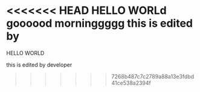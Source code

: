 <<<<<<< HEAD
HELLO WORLd
goooood morninggggg
this is edited by
=======
HELLO WORLD

this is edited by developer
>>>>>>> 7268b487c7c2789a88a13e3fdbd41ce538a2394f
